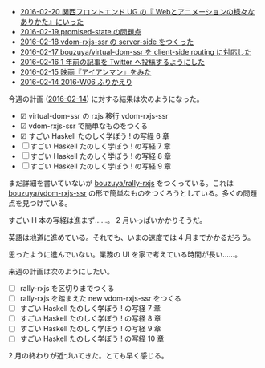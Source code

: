 - [2016-02-20 関西フロントエンド UG の『 Webとアニメーションの様々なありかた』にいった][2016-02-20]
- [2016-02-19 promised-state の問題点][2016-02-19]
- [2016-02-18 vdom-rxjs-ssr の server-side をつくった][2016-02-18]
- [2016-02-17 bouzuya/virtual-dom-ssr を client-side routing に対応した][2016-02-17]
- [2016-02-16 1 年前の記事を Twitter へ投稿するようにした][2016-02-16]
- [2016-02-15 映画『アイアンマン』をみた][2016-02-15]
- [2016-02-14 2016-W06 ふりかえり][2016-02-14]

今週の計画 ([2016-02-14][]) に対する結果は次のようになった。

- ☑ virtual-dom-ssr の rxjs 移行 vdom-rxjs-ssr
- ☑ vdom-rxjs-ssr で簡単なものをつくる
- ☑ すごい Haskell たのしく学ぼう ! の写経 6 章
- ☐ すごい Haskell たのしく学ぼう ! の写経 7 章
- ☐ すごい Haskell たのしく学ぼう ! の写経 8 章
- ☐ すごい Haskell たのしく学ぼう ! の写経 9 章

まだ詳細を書いていないが [bouzuya/rally-rxjs][] をつくっている。これは [bouzuya/vdom-rxjs-ssr][] の形で簡単なものをつくろうとしている。多くの問題点を見つけている。

すごい H 本の写経は進まず……。 2 月いっぱいかかりそうだ。

英語は地道に進めている。それでも、いまの速度では 4 月までかかるだろう。

思ったように進んでいない。業務の UI を家で考えている時間が長い……。

来週の計画は次のようにしたい。

- ☐ rally-rxjs を区切りまでつくる
- ☐ rally-rxjs を踏まえた new vdom-rxjs-ssr をつくる
- ☐ すごい Haskell たのしく学ぼう ! の写経 7 章
- ☐ すごい Haskell たのしく学ぼう ! の写経 8 章
- ☐ すごい Haskell たのしく学ぼう ! の写経 9 章
- ☐ すごい Haskell たのしく学ぼう ! の写経 10 章

2 月の終わりが近づいてきた。とても早く感じる。

[2016-02-07]: https://blog.bouzuya.net/2016/02/07/
[2016-02-14]: https://blog.bouzuya.net/2016/02/14/
[2016-02-15]: https://blog.bouzuya.net/2016/02/15/
[2016-02-16]: https://blog.bouzuya.net/2016/02/16/
[2016-02-17]: https://blog.bouzuya.net/2016/02/17/
[2016-02-18]: https://blog.bouzuya.net/2016/02/18/
[2016-02-19]: https://blog.bouzuya.net/2016/02/19/
[2016-02-20]: https://blog.bouzuya.net/2016/02/20/
[bouzuya/rally-rxjs]: https://github.com/bouzuya/rally-rxjs
[bouzuya/vdom-rxjs-ssr]: https://github.com/bouzuya/vdom-rxjs-ssr
